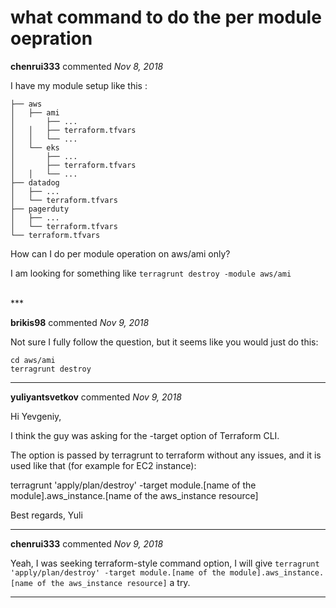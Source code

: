 # what command to do the per module oepration

**chenrui333** commented *Nov 8, 2018*

I have my module setup like this :

```
├── aws
│   ├── ami
│       ├── ...
│   │   ├── terraform.tfvars
│   │   └── ...
│   └── eks
│       ├── ...
│       ├── terraform.tfvars
│   │   └── ...
├── datadog
│   ├── ...
│   └── terraform.tfvars
├── pagerduty
│   ├── ...
│   └── terraform.tfvars
└── terraform.tfvars
```

How can I do per module operation on aws/ami only?

I am looking for something like `terragrunt destroy -module aws/ami`

<br />
***


**brikis98** commented *Nov 9, 2018*

Not sure I fully follow the question, but it seems like you would just do this:

```
cd aws/ami
terragrunt destroy
```
***

**yuliyantsvetkov** commented *Nov 9, 2018*

Hi Yevgeniy,

I think the guy was asking for the -target option of Terraform CLI.

The option is passed by terragrunt to terraform without any issues, and it is used like that (for example for EC2 instance):

terragrunt 'apply/plan/destroy' -target module.[name of the module].aws_instance.[name of the aws_instance resource]

Best regards,
Yuli
***

**chenrui333** commented *Nov 9, 2018*

Yeah, I was seeking terraform-style command option, I will give `terragrunt 'apply/plan/destroy' -target module.[name of the module].aws_instance.[name of the aws_instance resource]` a try.

***

